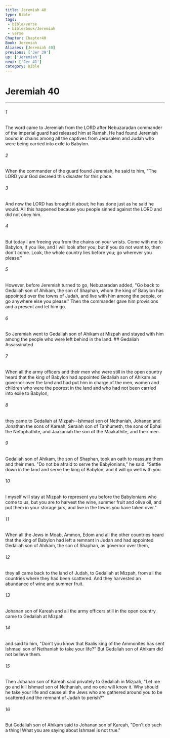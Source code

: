 ```yaml
---
title: Jeremiah 40
type: Bible
tags:
 - bible/verse
 - bible/book/Jeremiah
 - verse
Chapter: Chapter40
Book: Jeremiah
Aliases: [Jeremiah 40]
previous: ['Jer 39']
up: ['Jeremiah']
next: ['Jer 41']
category: Bible
---
```

# Jeremiah 40

***


###### 1 
The word came to Jeremiah from the LORD after Nebuzaradan commander of the imperial guard had released him at Ramah. He had found Jeremiah bound in chains among all the captives from Jerusalem and Judah who were being carried into exile to Babylon. 

###### 2 
When the commander of the guard found Jeremiah, he said to him, "The LORD your God decreed this disaster for this place. 

###### 3 
And now the LORD has brought it about; he has done just as he said he would. All this happened because you people sinned against the LORD and did not obey him. 

###### 4 
But today I am freeing you from the chains on your wrists. Come with me to Babylon, if you like, and I will look after you; but if you do not want to, then don't come. Look, the whole country lies before you; go wherever you please." 

###### 5 
However, before Jeremiah turned to go, Nebuzaradan added, "Go back to Gedaliah son of Ahikam, the son of Shaphan, whom the king of Babylon has appointed over the towns of Judah, and live with him among the people, or go anywhere else you please." Then the commander gave him provisions and a present and let him go. 

###### 6 
So Jeremiah went to Gedaliah son of Ahikam at Mizpah and stayed with him among the people who were left behind in the land. ## Gedaliah Assassinated 

###### 7 
When all the army officers and their men who were still in the open country heard that the king of Babylon had appointed Gedaliah son of Ahikam as governor over the land and had put him in charge of the men, women and children who were the poorest in the land and who had not been carried into exile to Babylon, 

###### 8 
they came to Gedaliah at Mizpah--Ishmael son of Nethaniah, Johanan and Jonathan the sons of Kareah, Seraiah son of Tanhumeth, the sons of Ephai the Netophathite, and Jaazaniah the son of the Maakathite, and their men. 

###### 9 
Gedaliah son of Ahikam, the son of Shaphan, took an oath to reassure them and their men. "Do not be afraid to serve the Babylonians," he said. "Settle down in the land and serve the king of Babylon, and it will go well with you. 

###### 10 
I myself will stay at Mizpah to represent you before the Babylonians who come to us, but you are to harvest the wine, summer fruit and olive oil, and put them in your storage jars, and live in the towns you have taken over." 

###### 11 
When all the Jews in Moab, Ammon, Edom and all the other countries heard that the king of Babylon had left a remnant in Judah and had appointed Gedaliah son of Ahikam, the son of Shaphan, as governor over them, 

###### 12 
they all came back to the land of Judah, to Gedaliah at Mizpah, from all the countries where they had been scattered. And they harvested an abundance of wine and summer fruit. 

###### 13 
Johanan son of Kareah and all the army officers still in the open country came to Gedaliah at Mizpah 

###### 14 
and said to him, "Don't you know that Baalis king of the Ammonites has sent Ishmael son of Nethaniah to take your life?" But Gedaliah son of Ahikam did not believe them. 

###### 15 
Then Johanan son of Kareah said privately to Gedaliah in Mizpah, "Let me go and kill Ishmael son of Nethaniah, and no one will know it. Why should he take your life and cause all the Jews who are gathered around you to be scattered and the remnant of Judah to perish?" 

###### 16 
But Gedaliah son of Ahikam said to Johanan son of Kareah, "Don't do such a thing! What you are saying about Ishmael is not true." 
